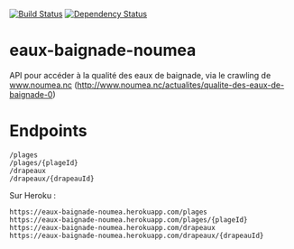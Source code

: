 [![Build Status](https://travis-ci.org/adriens/eaux-baignade-noumea.svg?branch=master)](https://travis-ci.org/adriens/eaux-baignade-noumea)
[![Dependency Status](https://beta.gemnasium.com/badges/github.com/adriens/eaux-baignade-noumea.svg)](https://beta.gemnasium.com/projects/github.com/adriens/eaux-baignade-noumea)

# eaux-baignade-noumea

API pour accéder à la qualité des eaux de baignade, via le crawling de www.noumea.nc (http://www.noumea.nc/actualites/qualite-des-eaux-de-baignade-0)

# Endpoints

```
/plages
/plages/{plageId}
/drapeaux
/drapeaux/{drapeauId}
```

Sur Heroku :

```
https://eaux-baignade-noumea.herokuapp.com/plages
https://eaux-baignade-noumea.herokuapp.com/plages/{plageId}
https://eaux-baignade-noumea.herokuapp.com/drapeaux
https://eaux-baignade-noumea.herokuapp.com/drapeaux/{drapeauId}
```